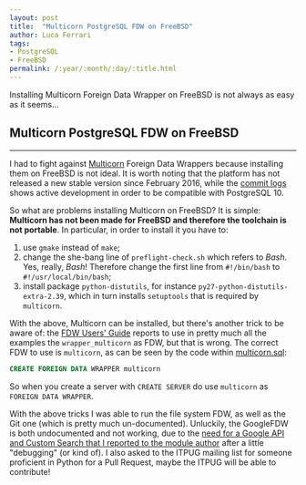 ```yaml
---
layout: post
title:  "Multicorn PostgreSQL FDW on FreeBSD"
author: Luca Ferrari
tags:
- PostgreSQL
- FreeBSD
permalink: /:year/:month/:day/:title.html
---
```

Installing Multicorn Foreign Data Wrapper on FreeBSD is not always as easy as it seems...

## Multicorn PostgreSQL FDW on FreeBSD
-----
I had to fight against [Multicorn](http://multicorn.org/) Foreign Data Wrappers because installing them on FreeBSD is not ideal.
It is worth noting that the platform has not released a new stable version since February 2016, while the [commit logs](https://github.com/Kozea/Multicorn/commits/master) shows active development in order to be compatible with PostgreSQL 10.

So what are problems installing Multicorn on FreeBSD? It is simple: **Multicorn has not been made for FreeBSD and therefore the toolchain is not portable**.
In particular, in order to install it you have to:
1. use `gmake` instead of `make`;
2. change the she-bang line of `preflight-check.sh` which refers to *Bash*. Yes, really, *Bash*!
   Therefore change the first line from `#!/bin/bash` to `#!/usr/local/bin/bash`;
3. install package `python-distutils`, for instance `py27-python-distutils-extra-2.39`, which in turn installs `setuptools` that is required by `multicorn`.

With the above, Multicorn can be installed, but there's another trick to be aware of: the [FDW Users' Guide](http://multicorn.org/foreign-data-wrappers/) reports to use in pretty much all the examples the `wrapper_multicorn` as FDW, but that is wrong.
The correct FDW to use is `multicorn`, as can be seen by the code within [multicorn.sql](https://github.com/Kozea/Multicorn/blob/master/sql/multicorn.sql):

```sql
CREATE FOREIGN DATA WRAPPER multicorn
```
So when you create a server with `CREATE SERVER` do use `multicorn` as `FOREIGN DATA WRAPPER`.

With the above tricks I was able to run the file system FDW, as well as the Git one (which is pretty much un-documented).
Unluckily, the GoogleFDW is both undocumented and not working, due to the [need for a Google API and Custom Search that I reported to the module author](https://github.com/Kozea/Multicorn/issues/199) after a little "debugging" (or kind of).
I also asked to the ITPUG mailing list for someone proficient in Python for a Pull Request, maybe the ITPUG will be able to contribute!
